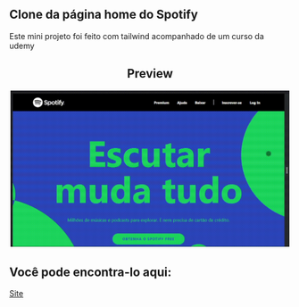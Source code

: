## Clone da página home do Spotify

Este mini projeto foi feito com tailwind acompanhado de um curso da udemy

<h2 align="center"><strong>Preview</strong></h2>
<div align="center">
<img width=500px src="https://raw.githubusercontent.com/frontRocha/SpotifyCloneTw/master/src/Assets/desmonstracao.gif" />
</div>

## Você pode encontra-lo aqui:

<a href="https://spotifytw.vercel.app">Site</a>
